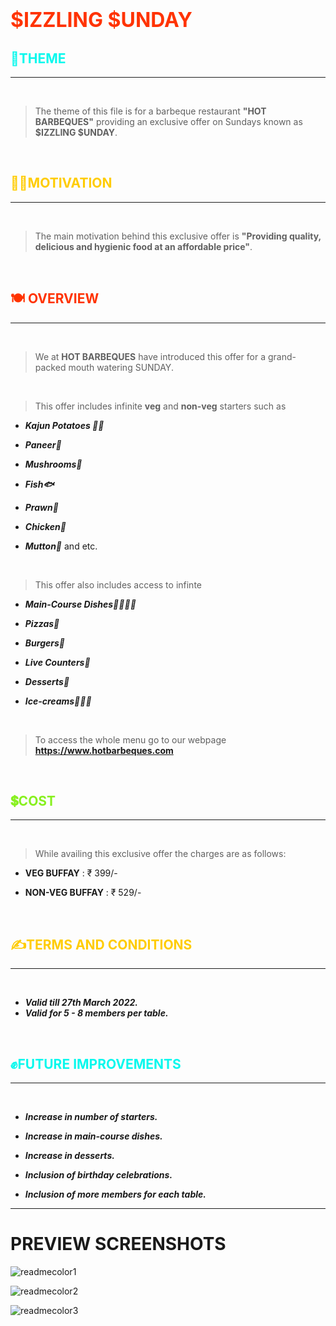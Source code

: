 # <b><span style="color: #FF3300 ; font-size: 2rem;">$IZZLING $UNDAY</span></b>


## <b><span style="color: #08F8ED ">🌈THEME</span></b>

<HR>
<BR>

>The theme of this file is for a barbeque restaurant **"HOT BARBEQUES"** providing an exclusive offer on Sundays known as **$IZZLING $UNDAY**.

<BR>

## <b><span style="color: #FFCC00">🧏‍♂️MOTIVATION</span></b>

<HR>
<BR>

>The main motivation behind this exclusive offer is **"Providing quality, delicious and hygienic food at an affordable price"**.

<BR>

## <b><span style="color: #FF3300 ">🍽 OVERVIEW</span></b>

<HR>

<BR>

>We at **HOT BARBEQUES** have introduced this offer for a grand-packed mouth watering SUNDAY.

<BR>

> This offer includes infinite **veg** and **non-veg** starters such as

* ***Kajun Potatoes 🧀🍠***

* ***Paneer🍢***

* ***Mushrooms🍄***

* ***Fish🐟***

* ***Prawn🍤***

* ***Chicken🍗*** 

* ***Mutton🍖*** and etc.

<BR>

> This offer also includes access to infinte 
* ***Main-Course Dishes🍲🧆🍜🍛***

* ***Pizzas🍕***

* ***Burgers🍔***

* ***Live Counters🥙***

* ***Desserts🍩***

* ***Ice-creams🍧🍦🍨***

<BR>

> To access the whole menu go to our webpage **<https://www.hotbarbeques.com>**

<BR>

## <b><span style="color: #88F020 ">💲COST</span></b>
<HR>
<BR>

>While availing this exclusive offer the charges are as follows:

* **VEG BUFFAY**     : ₹ 399/-

* **NON-VEG BUFFAY** : ₹ 529/-

<BR>

## <b><span style="color: #FFCC00 ">✍TERMS AND CONDITIONS</span></b>
<HR>
<BR>

* ***Valid till 27th March 2022.***
* ***Valid for 5 - 8 members per table.***

<BR>

## <b><span style="color: #08F8ED ">✊FUTURE IMPROVEMENTS</span></b>
<HR>
<BR>

* ***Increase in number of starters.***

* ***Increase in main-course dishes.***
* ***Increase in desserts.***
* ***Inclusion of birthday celebrations.***
* ***Inclusion of more members for each table.***
<HR>
  
# PREVIEW SCREENSHOTS
  
![readmecolor1](https://user-images.githubusercontent.com/99630938/156616985-2f0d7b6d-d2db-4a6b-908a-b8ad4db905ee.png)
  
![readmecolor2](https://user-images.githubusercontent.com/99630938/156616998-4497b279-f98d-4917-a003-429ad8863743.png)

![readmecolor3](https://user-images.githubusercontent.com/99630938/156617013-26383dc6-18a3-455d-bad5-3aec37133008.png)

